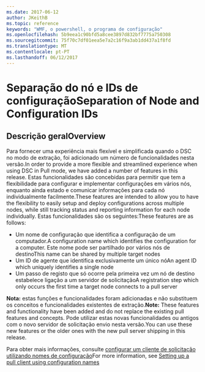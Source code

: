 ```yaml
---
ms.date: 2017-06-12
author: JKeithB
ms.topic: reference
keywords: "WMF, o powershell, o programa de configuração"
ms.openlocfilehash: 5b9eea1c90bfd5a8cee3897d832bf7775a750308
ms.sourcegitcommit: 75f70c7df01eea5e7a2c16f9a3ab1dd437a1f8fd
ms.translationtype: MT
ms.contentlocale: pt-PT
ms.lasthandoff: 06/12/2017
---
```

# <a name="separation-of-node-and-configuration-ids"></a><span data-ttu-id="932b6-102">Separação do nó e IDs de configuração</span><span class="sxs-lookup"><span data-stu-id="932b6-102">Separation of Node and Configuration IDs</span></span>

## <a name="overview"></a><span data-ttu-id="932b6-103">Descrição geral</span><span class="sxs-lookup"><span data-stu-id="932b6-103">Overview</span></span>

<span data-ttu-id="932b6-104">Para fornecer uma experiência mais flexível e simplificada quando o DSC no modo de extração, foi adicionado um número de funcionalidades nesta versão.</span><span class="sxs-lookup"><span data-stu-id="932b6-104">In order to provide a more flexible and streamlined experience when using DSC in Pull mode, we have added a number of features in this release.</span></span> <span data-ttu-id="932b6-105">Estas funcionalidades são concebidas para permitir que tem a flexibilidade para configurar e implementar configurações em vários nós, enquanto ainda estado e comunicar informações para cada nó individualmente facilmente.</span><span class="sxs-lookup"><span data-stu-id="932b6-105">These features are intended to allow you to have the flexibility to easily setup and deploy configurations across multiple nodes, while still tracking status and reporting information for each node individually.</span></span> <span data-ttu-id="932b6-106">Estas funcionalidades são os seguintes:</span><span class="sxs-lookup"><span data-stu-id="932b6-106">These features are as follows:</span></span>

* <span data-ttu-id="932b6-107">Um nome de configuração que identifica a configuração de um computador.</span><span class="sxs-lookup"><span data-stu-id="932b6-107">A configuration name which identifies the configuration for a computer.</span></span> <span data-ttu-id="932b6-108">Este nome pode ser partilhado por vários nós de destino</span><span class="sxs-lookup"><span data-stu-id="932b6-108">This name can be shared by multiple target nodes</span></span> 
* <span data-ttu-id="932b6-109">Um ID de agente que identifica exclusivamente um único nó</span><span class="sxs-lookup"><span data-stu-id="932b6-109">An agent ID which uniquely identifies a single node</span></span>
* <span data-ttu-id="932b6-110">Um passo de registo que só ocorre pela primeira vez um nó de destino estabelece ligação a um servidor de solicitação</span><span class="sxs-lookup"><span data-stu-id="932b6-110">A registration step which only occurs the first time a target node connects to a pull server</span></span>

<span data-ttu-id="932b6-111">**Nota:** estas funções e funcionalidades foram adicionadas e não substituem os conceitos e funcionalidades existentes de extração.</span><span class="sxs-lookup"><span data-stu-id="932b6-111">**Note:** These features and functionality have been added and do not replace the existing pull features and concepts.</span></span> <span data-ttu-id="932b6-112">Pode utilizar estas novas funcionalidades ou antigos com o novo servidor de solicitação envio nesta versão.</span><span class="sxs-lookup"><span data-stu-id="932b6-112">You can use these new features or the older ones with the new pull server shipping in this release.</span></span>

<span data-ttu-id="932b6-113">Para obter mais informações, consulte [configurar um cliente de solicitação utilizando nomes de configuração](https://msdn.microsoft.com/powershell/dsc/pullclientconfignames)</span><span class="sxs-lookup"><span data-stu-id="932b6-113">For more information, see [Setting up a pull client using configuration names](https://msdn.microsoft.com/powershell/dsc/pullclientconfignames)</span></span>

